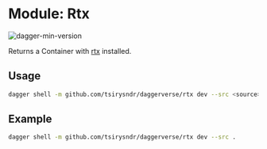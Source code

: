# Module: Rtx

![dagger-min-version](https://img.shields.io/badge/dagger%20version-v0.9.7-green)

Returns a Container with [rtx](https://github.com/jdx/rtx) installed.

## Usage

```sh
dagger shell -m github.com/tsirysndr/daggerverse/rtx dev --src <source>
```

## Example

```sh
dagger shell -m github.com/tsirysndr/daggerverse/rtx dev --src .
```
